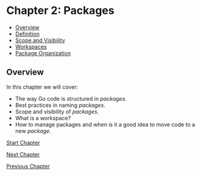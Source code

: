 # Chapter 2: Packages

- [Overview](#overview)
- [Definition](01-definition.md)
- [Scope and Visibility](02-scope-and-visibility.md)
- [Workspaces](03-workspaces.md) 
- [Package Organization](04-package-organization.md)

## Overview

In this chapter we will cover:

- The way Go code is structured in _packages_.
- Best practices in naming _packages_.
- Scope and visibility of _packages_.
- What is a workspace? 
- How to manage packages and when is it a good idea to move code to a new _package_.

[Start Chapter](01-definition.md)

[Next Chapter](../03-arrays-and-iteration/README.md)

[Previous Chapter](../01-syntax-and-types/README.md)
